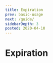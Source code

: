 ```yaml
---
title: Expiration
prev: basic-usage
next: /guide/
sidebarDepth: 3
posted: 2020-04-10
---
```

# Expiration